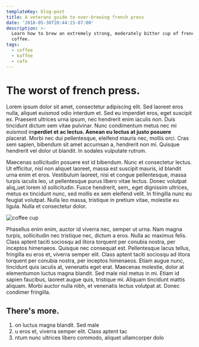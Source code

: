 ```yaml
---
templateKey: blog-post
title: A veterans guide to over-brewing french press
date: '2018-05-30T20:44:15-07:00'
description: >-
  Learn how to brew an extremely strong, moderately bitter cup of french press
  coffee.
tags:
  - coffee
  - kaffee
  - cafe
---
```

# The worst of french press.

Lorem ipsum dolor sit amet, consectetur adipiscing elit. Sed laoreet eros nulla, aliquet euismod odio interdum et. Sed eu imperdiet eros, eget suscipit ex. Praesent ultrices urna ipsum, nec hendrerit enim iaculis non. Duis tincidunt dictum sem vitae pulvinar. Nunc condimentum metus nec mi euismod im**perdiet et ac lectus. Aenean eu lectus at justo posuere** placerat. Morbi nec dui pellentesque, eleifend mauris nec, mollis orci. Cras sem sapien, bibendum sit amet accumsan a, hendrerit non mi. Quisque hendrerit vel dolor ut blandit. In sodales vulputate rutrum.

Maecenas sollicitudin posuere est id bibendum. Nunc et consectetur lectus. Ut efficitur, nisl non aliquet laoreet, massa est suscipit mauris, id blandit urna enim et eros. Vestibulum laoreet, nisi et congue pellentesque, massa turpis iaculis leo, ut pellentesque purus libero vitae lectus. Donec volutpat aliq_uet lorem id sollicitudin. Fusce hendrerit, sem_ eget dignissim ultrices, metus ex tincidunt nunc, sed mollis ex sem eleifend velit. In fringilla nunc eu feugiat volutpat. Nulla leo massa, tristique in pretium vitae, molestie eu ligula. Nulla et consectetur dolor.

![coffee cup](/img/products-full-width.jpg)

Phasellus enim enim, auctor id viverra nec, semper ut urna. Nam magna turpis, sollicitudin nec tristique nec, dictum a eros. Nulla ac maximus felis. Class aptent taciti sociosqu ad litora torquent per conubia nostra, per inceptos himenaeos. Quisque nec consequat est. Pellentesque lacus tellus, fringilla eu eros et, viverra semper elit. Class aptent taciti sociosqu ad litora torquent per conubia nostra, per inceptos himenaeos. Etiam augue nunc, tincidunt quis iaculis at, venenatis eget erat. Maecenas molestie, dolor at elementumon luctus magna blandit. Sed male nisl metus in mi. Etiam id sapien faucibus, laoreet augue quis, tristique mi. Aliquam tincidunt mattis aliquam. Morbi auctor nulla nibh, et venenatis lectus volutpat at. Donec condimer fringilla.

## There's more.

1. on luctus magna blandit. Sed male
2. u eros et, viverra semper elit. Class aptent tac
3. ntum nunc ultrices libero commodo, aliquet ullamcorper dolo
